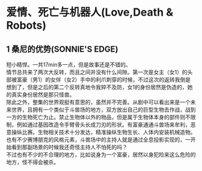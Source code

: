 # 爱情、死亡与机器人(Love,Death & Robots)

## 1 桑尼的优势(SONNIE'S EDGE)

短小精悍。一共17min多一点，但是故事还是不错的。  
情节总共来了两次大反转，而且之间并没有什么间隙。第一次是女主（女1）的头部被富豪（男1）的女伴（女2）手中的利爪刺穿的时候，不过这次的返转我倒是想到了，但是之后的第二个反转真地令我猝不及防，女1的身份居然是伪造的，她的真实身份居然是那只怪兽。  
除此之外，整集的世界观挺有意思的，虽然并不完善。从剧中可以看出来是一个未来世界，且拥有一个类似于斗兽场的地方，双方放出自己的巨型生物去作战，战到一方的生物死亡为止。禁止生物体以外的物品，但是属于生物体本身的部件则不限制，例如通过基因改造令手臂骨头长成刀刃的形状。有富豪通通斗兽场来牟利，恶意操纵比赛。生物相关技术十分发达，精准操纵生物生长、人体内安装机械造物。也有不少赛博朋克的风格元素，斗兽场中的主持人就是通过全息投影实现的，一开始看到那副场景的时候我还奇怪主持人不怕死的吗？  
不过也有不少的不合理的地方，比如说身为一个富豪，居然以身犯险来这么危险的地方，怪不得会被杀。  
